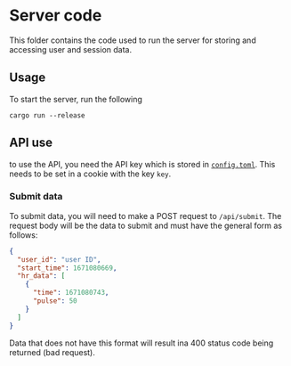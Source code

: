 # Server code

This folder contains the code used to run the server for storing and accessing user and session data.

## Usage

To start the server, run the following

```shell
cargo run --release
```

## API use

to use the API, you need the API key which is stored in [`config.toml`](config.toml). This needs to be set in a cookie
with the key `key`.

### Submit data

To submit data, you will need to make a POST request to `/api/submit`. The request body will be the data to submit and
must have the general form as follows:

```json
{
  "user_id": "user ID",
  "start_time": 1671080669,
  "hr_data": [
    {
      "time": 1671080743,
      "pulse": 50
    }
  ]
}
```
Data that does not have this format will result ina 400 status code being returned (bad request).
